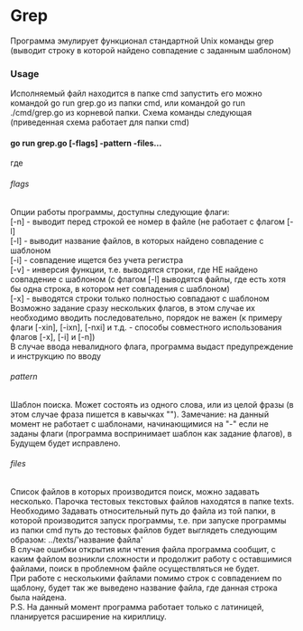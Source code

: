 # Grep  
Программа эмулирует функционал стандартной Unix команды grep (выводит строку в которой найдено совпадение с заданным шаблоном)  

### Usage  
Исполняемый файл находится в папке cmd запустить его можно командой go run grep.go из папки cmd, или командой go run ./cmd/grep.go из корневой папки. Схема команды следующая  (приведенная схема работает для папки cmd)  
#### go run grep.go [-flags] -pattern -files...  
где 
###### flags  
Опции работы программы, доступны следующие флаги:  
[-n] - выводит перед строкой ее номер в файле (не работает с флагом [-l]  
[-l] - выводит название файлов, в которых найдено совпадение с шаблоном  
[-i] - совпадение ищется без учета регистра  
[-v] - инверсия функции, т.е. выводятся строки, где НЕ найдено совпадение с шаблоном (с флагом [-l] выводятся файлы, где есть хотя бы одна строка, в котором нет совпадения с шаблоном)  
[-x] - выводятся строки только полностью совпадают с шаблоном  
Возможно задание сразу нескольких флагов, в этом случае их необходимо вводить последовательно, порядок не важен (к примеру флаги [-xin], [-ixn], [-nxi] и т.д. - способы совместного использования флагов [-x], [-i] и [-n])  
В случае ввода невалидного флага, программа выдаст предупреждение и инструкцию по вводу   
###### pattern  
Шаблон поиска. Может состоять из одного слова, или из целой фразы (в этом случае фраза пишется в кавычках "").
Замечание: на данный момент не работает с шаблонами, начинающимися на "-" если не заданы флаги (программа воспринимает шаблон как задание флагов), в Будущем будет исправлено.  
###### files
Список файлов в которых производится поиск, можно задавать несколько. Парочка тестовых текстовых файлов находятся в папке texts. Необходимо Задавать относительный путь до файла из той папки, в которой производится запуск программы, т.е. при запуске программы из папки cmd путь до тестовых файлов будет выглядеть следующим образом: ../texts/'название файла'  
В случае ошибки открытия или чтения файла программа сообщит, с каким файлом возникли сложности и продолжит работу с оставшимися файлами, поиск в проблемном файле осуществляться не будет.  
При работе с несколькими файлами помимо строк с совпадением по щаблону, будет так же выведено название файла, где данная строка была найдена.  
P.S. На данный момент программа работает только с латиницей, планируется расширение на кириллицу.

